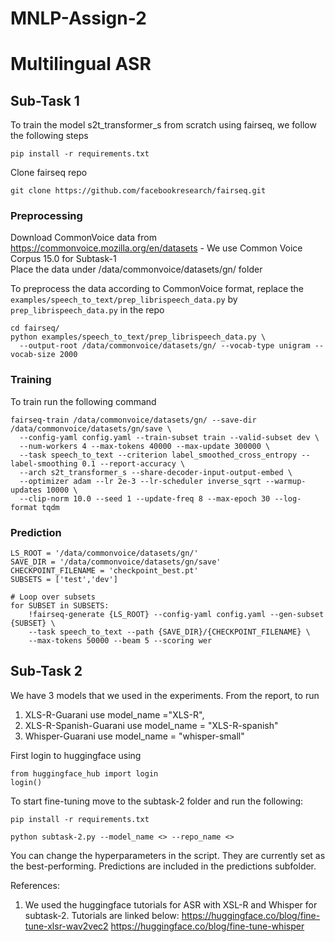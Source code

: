 # MNLP-Assign-2
# Multilingual ASR

## Sub-Task 1

To train the model s2t_transformer_s from scratch using fairseq, we follow the following steps

```
pip install -r requirements.txt
```

Clone fairseq repo
```
git clone https://github.com/facebookresearch/fairseq.git
```
### Preprocessing
Download CommonVoice data from https://commonvoice.mozilla.org/en/datasets - We use Common Voice Corpus 15.0 for Subtask-1      
Place the data under /data/commonvoice/datasets/gn/ folder      

To preprocess the data according to CommonVoice format, replace the `examples/speech_to_text/prep_librispeech_data.py` by `prep_librispeech_data.py` in the repo

```
cd fairseq/
python examples/speech_to_text/prep_librispeech_data.py \
  --output-root /data/commonvoice/datasets/gn/ --vocab-type unigram --vocab-size 2000
```

### Training
To train run the following command

```
fairseq-train /data/commonvoice/datasets/gn/ --save-dir /data/commonvoice/datasets/gn/save \
  --config-yaml config.yaml --train-subset train --valid-subset dev \
  --num-workers 4 --max-tokens 40000 --max-update 300000 \
  --task speech_to_text --criterion label_smoothed_cross_entropy --label-smoothing 0.1 --report-accuracy \
  --arch s2t_transformer_s --share-decoder-input-output-embed \
  --optimizer adam --lr 2e-3 --lr-scheduler inverse_sqrt --warmup-updates 10000 \
  --clip-norm 10.0 --seed 1 --update-freq 8 --max-epoch 30 --log-format tqdm
```

### Prediction
```
LS_ROOT = '/data/commonvoice/datasets/gn/'
SAVE_DIR = '/data/commonvoice/datasets/gn/save'
CHECKPOINT_FILENAME = 'checkpoint_best.pt'
SUBSETS = ['test','dev']

# Loop over subsets
for SUBSET in SUBSETS:
    !fairseq-generate {LS_ROOT} --config-yaml config.yaml --gen-subset {SUBSET} \
    --task speech_to_text --path {SAVE_DIR}/{CHECKPOINT_FILENAME} \
    --max-tokens 50000 --beam 5 --scoring wer

```

## Sub-Task 2

We have 3 models that we used in the experiments. From the report, to run       
1. XLS-R-Guarani use model_name ="XLS-R",
2. XLS-R-Spanish-Guarani use model_name = "XLS-R-spanish"
3. Whisper-Guarani use model_name = "whisper-small"

First login to huggingface using 
```
from huggingface_hub import login
login()
```
To start fine-tuning move to the subtask-2 folder and run the following:
```
pip install -r requirements.txt

python subtask-2.py --model_name <> --repo_name <>
```

You can change the hyperparameters in the script. They are currently set as the best-performing. Predictions are included in the predictions subfolder.

References:      
1. We used the huggingface tutorials for ASR with XSL-R and Whisper for subtask-2. Tutorials are linked below:
   https://huggingface.co/blog/fine-tune-xlsr-wav2vec2
   https://huggingface.co/blog/fine-tune-whisper
